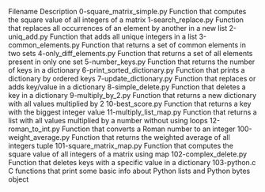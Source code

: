 Filename	Description
0-square_matrix_simple.py	Function that computes the square value of all integers of a matrix
1-search_replace.py	Function that replaces all occurrences of an element by another in a new list
2-uniq_add.py	Function that adds all unique integers in a list
3-common_elements.py	Function that returns a set of common elements in two sets
4-only_diff_elements.py	Function that returns a set of all elements present in only one set
5-number_keys.py	Function that returns the number of keys in a dictionary
6-print_sorted_dictionary.py	Function that prints a dictionary by ordered keys
7-update_dictionary.py	Function that replaces or adds key/value in a dictionary
8-simple_delete.py	Function that deletes a key in a dictionary
9-multiply_by_2.py	Function that returns a new dictionary with all values multiplied by 2
10-best_score.py	Function that returns a key with the biggest integer value
11-multiply_list_map.py	Function that returns a list with all values multiplied by a number without using loops
12-roman_to_int.py	Function that converts a Roman number to an integer
100-weight_average.py	Function that returns the weighted average of all integers tuple
101-square_matrix_map.py	Function that computes the square value of all integers of a matrix using map
102-complex_delete.py	Function that deletes keys with a specific value in a dictionary
103-python.c	C functions that print some basic info about Python lists and Python bytes object
